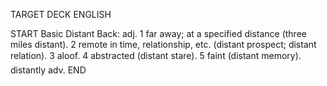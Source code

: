 TARGET DECK
ENGLISH

START
Basic
Distant
Back: adj. 1 far away; at a specified distance (three miles distant). 2 remote in time, relationship, etc. (distant prospect; distant relation). 3 aloof. 4 abstracted (distant stare). 5 faint (distant memory).  distantly adv.
END
